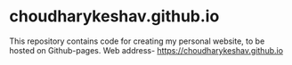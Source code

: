# choudharykeshav.github.io
This repository contains code for creating my personal website, to be hosted on Github-pages. Web address- https://choudharykeshav.github.io
